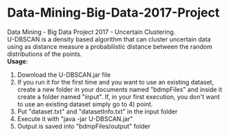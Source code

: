 # Data-Mining-Big-Data-2017-Project
Data Mining - Big Data Project 2017 - Uncertain Clustering.
<br>
U-DBSCAN is a density based algorithm that can cluster uncertain data using as distance measure a probabilistic distance between the random distributions of the points.
<br>
<b>Usage</b>:
1) Download the U-DBSCAN.jar file
2) If you run it for the first time and you want to use an existing dataset, create a new folder in your documents named "bdmpFiles" and inside it create a folder named "input". If, in your first execution, you don't want to use an existing dataset simply go to 4) point.
3) Put "dataset.txt" and "datasetInfo.txt" in the input folder
4) Execute it with "java -jar U-DBSCAN.jar"
5) Output is saved into "bdmpFiles/output" folder

